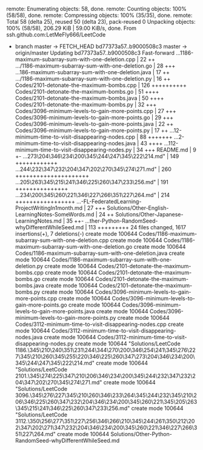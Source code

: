 <!--
 * @Author: LetMeFly
 * @Date: 2024-07-16 22:42:22
 * @LastEditors: LetMeFly
 * @LastEditTime: 2024-07-24 23:13:49
-->
remote: Enumerating objects: 58, done.
remote: Counting objects: 100% (58/58), done.
remote: Compressing objects: 100% (35/35), done.
remote: Total 58 (delta 25), reused 50 (delta 23), pack-reused 0
Unpacking objects: 100% (58/58), 206.29 KiB | 59.00 KiB/s, done.
From ssh.github.com:LetMeFly666/LeetCode
 * branch                  master     -> FETCH_HEAD
   bd77373a57..b9000508c3  master     -> origin/master
Updating bd77373a57..b9000508c3
Fast-forward
 ...1186-maximum-subarray-sum-with-one-deletion.cpp |  22 ++        
 .../1186-maximum-subarray-sum-with-one-deletion.go |  28 +++       
 ...186-maximum-subarray-sum-with-one-deletion.java |  17 ++        
 .../1186-maximum-subarray-sum-with-one-deletion.py |  16 ++        
 Codes/2101-detonate-the-maximum-bombs.cpp          | 126 ++++++++++
 Codes/2101-detonate-the-maximum-bombs.go           |  51 ++++      
 Codes/2101-detonate-the-maximum-bombs.java         |  50 ++++      
 Codes/2101-detonate-the-maximum-bombs.py           |  32 +++       
 Codes/3096-minimum-levels-to-gain-more-points.cpp  |  27 +++
 Codes/3096-minimum-levels-to-gain-more-points.go   |  29 +++
 Codes/3096-minimum-levels-to-gain-more-points.java |  22 ++
 Codes/3096-minimum-levels-to-gain-more-points.py   |  17 ++
 ...12-minimum-time-to-visit-disappearing-nodes.cpp |  88 +++++++
 ...2-minimum-time-to-visit-disappearing-nodes.java |  43 ++++
 ...112-minimum-time-to-visit-disappearing-nodes.py |  34 +++
 README.md                                          |   9 +-
 ...273\204\346\234\200\345\244\247\345\222\214.md" | 149 ++++++++++++
 ...244\232\347\232\204\347\202\270\345\274\271.md" | 260 +++++++++++++++++++++
 ...205\263\345\215\241\346\225\260\347\233\256.md" | 191 +++++++++++++++
 ...234\200\345\260\221\346\227\266\351\227\264.md" | 214 +++++++++++++++++
 ...-FL-FederatedLearning-ProjectWritingIn1month.md |  27 +++
 Solutions/Other-English-LearningNotes-SomeWords.md |  24 ++
 Solutions/Other-Japanese-LearningNotes.md          |  35 ++-
 ...ther-Python-RandomSeed-whyDifferentWhileSeed.md | 113 +++++++++
 24 files changed, 1617 insertions(+), 7 deletions(-)
 create mode 100644 Codes/1186-maximum-subarray-sum-with-one-deletion.cpp
 create mode 100644 Codes/1186-maximum-subarray-sum-with-one-deletion.go
 create mode 100644 Codes/1186-maximum-subarray-sum-with-one-deletion.java
 create mode 100644 Codes/1186-maximum-subarray-sum-with-one-deletion.py
 create mode 100644 Codes/2101-detonate-the-maximum-bombs.cpp
 create mode 100644 Codes/2101-detonate-the-maximum-bombs.go
 create mode 100644 Codes/2101-detonate-the-maximum-bombs.java
 create mode 100644 Codes/2101-detonate-the-maximum-bombs.py
 create mode 100644 Codes/3096-minimum-levels-to-gain-more-points.cpp
 create mode 100644 Codes/3096-minimum-levels-to-gain-more-points.go
 create mode 100644 Codes/3096-minimum-levels-to-gain-more-points.java
 create mode 100644 Codes/3096-minimum-levels-to-gain-more-points.py
 create mode 100644 Codes/3112-minimum-time-to-visit-disappearing-nodes.cpp
 create mode 100644 Codes/3112-minimum-time-to-visit-disappearing-nodes.java
 create mode 100644 Codes/3112-minimum-time-to-visit-disappearing-nodes.py
 create mode 100644 "Solutions/LeetCode 1186.\345\210\240\351\231\244\344\270\200\346\254\241\345\276\227\345\210\260\345\255\220\346\225\260\347\273\204\346\234\200\345\244\247\345\222\214.md"
 create mode 100644 "Solutions/LeetCode 2101.\345\274\225\347\210\206\346\234\200\345\244\232\347\232\204\347\202\270\345\274\271.md"
 create mode 100644 "Solutions/LeetCode 3096.\345\276\227\345\210\260\346\233\264\345\244\232\345\210\206\346\225\260\347\232\204\346\234\200\345\260\221\345\205\263\345\215\241\346\225\260\347\233\256.md"
 create mode 100644 "Solutions/LeetCode 3112.\350\256\277\351\227\256\346\266\210\345\244\261\350\212\202\347\202\271\347\232\204\346\234\200\345\260\221\346\227\266\351\227\264.md"
 create mode 100644 Solutions/Other-Python-RandomSeed-whyDifferentWhileSeed.md